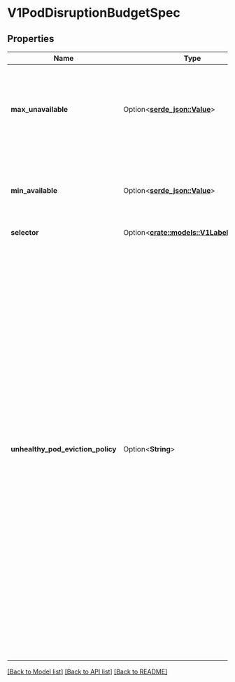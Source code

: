 # V1PodDisruptionBudgetSpec

## Properties

Name | Type | Description | Notes
------------ | ------------- | ------------- | -------------
**max_unavailable** | Option<[**serde_json::Value**](.md)> | An eviction is allowed if at most \"maxUnavailable\" pods selected by \"selector\" are unavailable after the eviction, i.e. even in absence of the evicted pod. For example, one can prevent all voluntary evictions by specifying 0. This is a mutually exclusive setting with \"minAvailable\". | [optional]
**min_available** | Option<[**serde_json::Value**](.md)> | An eviction is allowed if at least \"minAvailable\" pods selected by \"selector\" will still be available after the eviction, i.e. even in the absence of the evicted pod.  So for example you can prevent all voluntary evictions by specifying \"100%\". | [optional]
**selector** | Option<[**crate::models::V1LabelSelector**](v1.LabelSelector.md)> |  | [optional]
**unhealthy_pod_eviction_policy** | Option<**String**> | UnhealthyPodEvictionPolicy defines the criteria for when unhealthy pods should be considered for eviction. Current implementation considers healthy pods, as pods that have status.conditions item with type=\"Ready\",status=\"True\".  Valid policies are IfHealthyBudget and AlwaysAllow. If no policy is specified, the default behavior will be used, which corresponds to the IfHealthyBudget policy.  IfHealthyBudget policy means that running pods (status.phase=\"Running\"), but not yet healthy can be evicted only if the guarded application is not disrupted (status.currentHealthy is at least equal to status.desiredHealthy). Healthy pods will be subject to the PDB for eviction.  AlwaysAllow policy means that all running pods (status.phase=\"Running\"), but not yet healthy are considered disrupted and can be evicted regardless of whether the criteria in a PDB is met. This means perspective running pods of a disrupted application might not get a chance to become healthy. Healthy pods will be subject to the PDB for eviction.  Additional policies may be added in the future. Clients making eviction decisions should disallow eviction of unhealthy pods if they encounter an unrecognized policy in this field.  This field is beta-level. The eviction API uses this field when the feature gate PDBUnhealthyPodEvictionPolicy is enabled (enabled by default). | [optional]

[[Back to Model list]](../README.md#documentation-for-models) [[Back to API list]](../README.md#documentation-for-api-endpoints) [[Back to README]](../README.md)



